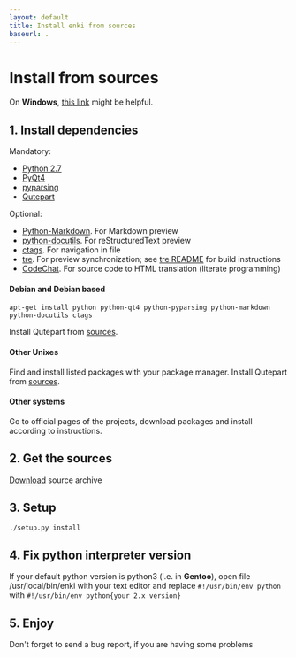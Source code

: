 ```yaml
---
layout: default
title: Install enki from sources
baseurl: .
---
```


# Install from sources

On **Windows**, [this link](https://github.com/hlamer/enki/issues/19) might be helpful.

## 1. Install dependencies
Mandatory:

* [Python 2.7](http://python.org/download)
* [PyQt4](http://www.riverbankcomputing.co.uk/software/pyqt/download)
* [pyparsing](http://pyparsing.wikispaces.com/Download+and+Installation)
* [Qutepart](https://github.com/hlamer/qutepart)

Optional:

* [Python-Markdown](http://packages.python.org/Markdown/install.html). For Markdown preview
* [python-docutils](http://docutils.sourceforge.net/). For reStructuredText preview
* [ctags](http://ctags.sourceforge.net/). For navigation in file
* [tre](http://hackerboss.com/approximate-regex-matching-in-python/). For preview synchronization; see [tre README](https://github.com/bjones1/tre/blob/master/README) for build instructions
* [CodeChat](https://bitbucket.org/bjones/documentation/overview). For source code to HTML translation (literate programming)

#### Debian and Debian based

   `apt-get install python python-qt4 python-pyparsing python-markdown python-docutils ctags`

Install Qutepart from [sources](https://github.com/hlamer/qutepart).
#### Other Unixes
Find and install listed packages with your package manager.
Install Qutepart from [sources](https://github.com/hlamer/qutepart).
#### Other systems

Go to official pages of the projects, download packages and install according to instructions.
## 2. Get the sources

[Download](https://github.com/hlamer/enki/releases) source archive

## 3. Setup

`./setup.py install`

## 4. Fix python interpreter version
If your default python version is python3 (i.e. in **Gentoo**), open file /usr/local/bin/enki with your text editor and replace
`#!/usr/bin/env python`
with
`#!/usr/bin/env python{your 2.x version}`

## 5. Enjoy
Don't forget to send a bug report, if you are having some problems
